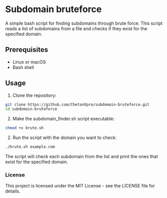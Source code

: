 # Subdomain bruteforce

A simple bash script for finding subdomains through brute force. This script reads a list of subdomains from a file and checks if they exist for the specified domain.

## Prerequisites

- Linux or macOS
- Bash shell

## Usage

1. Clone the repository:

```bash
git clone https://github.com/ChetanXpro/subdomain-bruteforce.git
cd subdomain-bruteforce
```

2. Make the subdomain_finder.sh script executable:

```bash
chmod +x brute.sh

```

2. Run the script with the domain you want to check:

```bash
./brute.sh example.com

```

The script will check each subdomain from the list and print the ones that exist for the specified domain.

### License

This project is licensed under the MIT License - see the LICENSE file for details.



